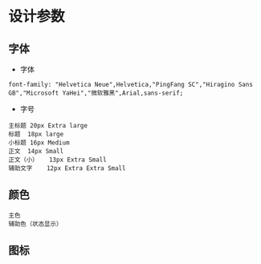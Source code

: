 # 设计参数

## 字体
* 字体
```
font-family: "Helvetica Neue",Helvetica,"PingFang SC","Hiragino Sans GB","Microsoft YaHei","微软雅黑",Arial,sans-serif;
```
* 字号
```
主标题	20px Extra large
标题	18px large
小标题	16px Medium
正文	14px Small
正文（小）	13px Extra Small
辅助文字	12px Extra Extra Small
```

## 颜色

```
主色
辅助色（状态显示）
```

## 图标